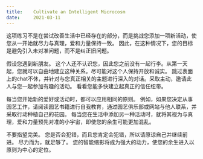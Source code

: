 ```yaml
---
title:    Cultivate an Intelligent Microcosm
date:     2021-03-11
---
```


这项练习不是在尝试改善生活中已经存在的部分，而是挑战您添加一项新活动，使您从一开始就尽力与真理，爱和力量保持一致。 因此，在这种情况下，您的目标是避免引入未对准问题，而不是纠正旧问题。

假设您遇到新朋友。 这个人还不认识您，因此您之前没有一起行李。从第一天起，您就可以自由地建立这种关系。尽可能对这个人保持开放和诚实。 跳过表面上的chat不休，并针对与您真正相关的主题进行深入的对话。采取主动，邀请此人与您一起参加有趣的活动。 看看您能多快建立起真正的信任纽带。

每当您开始新的爱好或活动时，都可以应用相同的原则。 例如，如果您决定从事园艺工作，请阅读园艺书籍进行自我教育，通过园艺俱乐部或网站与他人联系，并采取行动种植自己的花园。 每当您在生活中添加另一种活动时，就将其视为与真理，爱和力量预先对准的小宇宙，即使您的余生可能更加混乱。

不要指望完美。 您是否会犯错，而且您肯定会犯错，所以请原谅自己并继续前进。 尽力而为，就足够了。 您的智能缩影将成为强大的动力，使您的余生进入以原则为中心的定位。